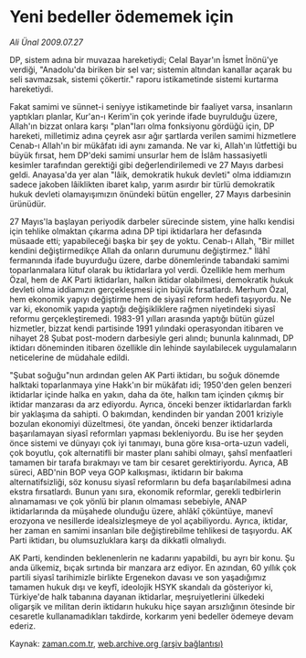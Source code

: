 # Yeni bedeller ödememek için

*Ali Ünal 2009.07.27*

<tr><td class="metin" colspan="2" style="padding-top: 20px; padding-left: 5px; padding-right: 10px;">DP, sistem adına bir muvazaa hareketiydi; Celal Bayar'ın İsmet İnönü'ye verdiği, "Anadolu'da biriken bir sel var; sistemin altından kanallar açarak bu seli savmazsak, sistemi çökertir." raporu istikametinde sistemi kurtarma hareketiydi.</td></tr><tr><td class="metin" colspan="2" style="padding-top: 20px; padding-left: 5px; padding-right: 10px;"><p>Fakat samimi ve sünnet-i seniyye istikametinde bir faaliyet varsa, insanların yaptıkları planlar, Kur'an-ı Kerim'in çok yerinde ifade buyrulduğu üzere, Allah'ın bizzat onlara karşı "plan"ları olma fonksiyonu gördüğü için, DP hareketi, milletimiz adına çeyrek asır ağır şartlarda verilen samimi hizmetlere Cenab-ı Allah'ın bir mükâfatı idi aynı zamanda. Ne var ki, Allah'ın lûtfettiği bu büyük fırsat, hem DP'deki samimi unsurlar hem de İslâm hassasiyetli kesimler tarafından gerektiği gibi değerlendirilemedi ve 27 Mayıs darbesi geldi. Anayasa'da yer alan "lâik, demokratik hukuk devleti" olma iddiamızın sadece jakoben lâiklikten ibaret kalıp, yarım asırdır bir türlü demokratik hukuk devleti olamayışımızın önündeki bütün engeller, 27 Mayıs darbesinin ürünüdür.
<p> 27 Mayıs'la başlayan periyodik darbeler sürecinde sistem, yine halkı kendisi için tehlike olmaktan çıkarma adına DP tipi iktidarlara her defasında müsaade etti; yapabileceği başka bir şey de yoktu. Cenab-ı Allah, "Bir millet kendini değiştirmedikçe Allah da onların durumunu değiştirmez." İlâhî fermanında ifade buyurduğu üzere, darbe dönemlerinde tabandaki samimi toparlanmalara lütuf olarak bu iktidarlara yol verdi. Özellikle hem merhum Özal, hem de AK Parti iktidarları, halkın iktidar olabilmesi, demokratik hukuk devleti olma iddiamızın gerçekleşmesi için büyük fırsatlardı. Merhum Özal, hem ekonomik yapıyı değiştirme hem de siyasî reform hedefi taşıyordu. Ne var ki, ekonomik yapıda yaptığı değişikliklere rağmen niyetindeki siyasî reformu gerçekleştiremedi. 1983-91 yılları arasında yaptığı bütün güzel hizmetler, bizzat kendi partisinde 1991 yılındaki operasyondan itibaren ve nihayet 28 Şubat post-modern darbesiyle geri alındı; bununla kalınmadı, DP iktidarı döneminden itibaren özellikle din lehinde sayılabilecek uygulamaların neticelerine de müdahale edildi.
<p> "Şubat soğuğu"nun ardından gelen AK Parti iktidarı, bu soğuk dönemde halktaki toparlanmaya yine Hakk'ın bir mükâfatı idi; 1950'den gelen benzeri iktidarlar içinde halka en yakın, daha da öte, halkın tam içinden çıkmış bir iktidar manzarası da arz ediyordu. Ayrıca, önceki benzer iktidarlardan farklı bir yaklaşıma da sahipti. O bakımdan, kendinden bir yandan 2001 kriziyle bozulan ekonomiyi düzeltmesi, öte yandan, önceki benzer iktidarlarda başarılamayan siyasî reformları yapması bekleniyordu. Bu ise her şeyden önce sistemi ve dünyayı çok iyi tanımayı, buna göre kısa-orta-uzun vadeli, çok boyutlu, çok alternatifli bir master planı sahibi olmayı, şahsî menfaatleri tamamen bir tarafa bırakmayı ve tam bir cesaret gerektiriyordu. Ayrıca, AB süreci, ABD'nin BOP veya GOP kalkışması, iktidarın bir bakıma alternatifsizliği, söz konusu siyasî reformların bu defa başarılabilmesi adına ekstra fırsatlardı. Bunun yanı sıra, ekonomik reformlar, gerekli tedbirlerin alınamaması ve çok yönlü bir planın olmaması sebebiyle, ANAP iktidarlarında da müşahede olunduğu üzere, ahlâkî çöküntüye, manevî erozyona ve nesillerde idealsizleşmeye de yol açabiliyordu. Ayrıca, iktidar, her zaman en samimi insanları bile değiştirebilme tehlikesi de taşıyordu. AK Parti iktidarı, bu olumsuzluklara karşı da dikkatli olmalıydı.
<p> AK Parti, kendinden beklenenlerin ne kadarını yapabildi, bu ayrı bir konu. Şu anda ülkemiz, bıçak sırtında bir manzara arz ediyor. En azından, 60 yıllık çok partili siyasî tarihimizle birlikte Ergenekon davası ve son yaşadığımız tamamen hukuk dışı ve keyfî, ideolojik HSYK skandalı da gösteriyor ki, Türkiye'de halk tabanına dayanan iktidarlar, meşruiyetlerini ülkedeki oligarşik ve militan derin iktidarın hukuku hiçe sayan arsızlığının ötesinde bir cesaretle kullanamadıkları takdirde, korkarım yeni bedeller ödemeye devam ederiz. <br/></p></p></p></p></td></tr>

Kaynak: [zaman.com.tr](http://zaman.com.tr/yazar.do?yazino=873699), [web.archive.org (arşiv bağlantısı)](http://web.archive.org/web/20091023212340/http://www.zaman.com.tr:80/yazar.do?yazino=873699)
